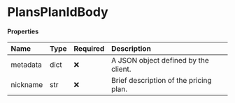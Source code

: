 # PlansPlanIdBody

**Properties**

| Name     | Type | Required | Description                            |
| :------- | :--- | :------- | :------------------------------------- |
| metadata | dict | ❌       | A JSON object defined by the client.   |
| nickname | str  | ❌       | Brief description of the pricing plan. |
